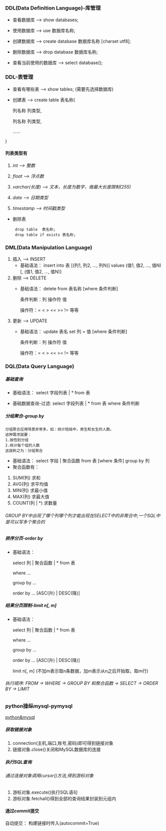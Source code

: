 ### DDL(Data Definition Language)-库管理
* 查看数据库 --> show databases;


* 使用数据库 --> use 数据库名称;


* 创建数据库 --> create database 数据库名称 [charset utf8];


* 删除数据库 --> drop database 数据库名称;


* 查看当前使用的数据库 --> select database();

### DDL-表管理
* 查看有哪些表 --> show tables; (需要先选择数据库)

* 创建表 --> create table 表名称(

    列名称 列类型,

    列名称 列类型,

    ......

)

#### 列表类型有

1. _int --> 整数_

2. _float --> 浮点数_

3. _varchar(长度) --> 文本，长度为数字，做最大长度限制(255)_

4. _date --> 日期类型_

5. _timestamp --> 时间戳类型_

* 删除表

       drop table  表名称;
       drop table if exists 表名称;

### DML(Data Manipulation Language)
1. 插入 --> INSERT
   * 基础语法：
    insert into 表 [(列1, 列2, ..., 列N)] values (值1, 值2, ..., 值N)[, (值1, 值2, ..., 值N)]
2. 删除 --> DELETE
   * 基础语法：
    delete from 表名称 [where 条件判断]
   
        条件判断：列 操作符 值
        
        操作符：= < > <= >= != 等等
3. 更新 --> UPDATE
    * 基础语法：
     update 表名 set 列 = 值 [where 条件判断]
   
        条件判断：列 操作符 值

        操作符：= < > <= >= != 等等

### DQL(Data Query Language)

##### 基础查询
* 基础语法：
    select 字段列表 | * from 表

* 基础数据查询-过滤:
    select 字段列表 | * from 表 where 条件判断

##### 分组聚合-group by
    分组聚合应用场景非常多，如：统计班级中，男生和女生的人数。
    这种需求就要：
    1.按性别分组
    2.统计每个组的人数
    这就称之为：分组聚合
* 基础语法：
    select 字段 | 聚合函数 from 表 [where 条件] group by 列
* 聚合函数有：
1. SUM(列) 求和
2. AVG(列) 求平均值
3. MIN(列) 求最小值
4. MAX(列) 求最大值
5. COUNT(列 | *) 求数量 

###### GROUP BY中出现了哪个列哪个列才能出现在SELECT中的非聚合中,一个SQL中是可以写多个聚合的

##### 排序分页-order by

* 基础语法：

    select 列 | 聚合函数 | * from 表

    where ...

    group by ...

    order by ... [ASC(升) | DESC(降)]

##### 结果分页限制-limit n[, m]
* 基础语法：

    select 列 | 聚合函数 | * from 表

    where ...

    group by ...

    order by ... [ASC(升) | DESC(降)]

    limit n[, m] (不加m表示取n条数据，加m表示从n之后开始取，取m行)

###### _执行顺序:    FROM -> WHERE -> GROUP BY 和聚合函数 -> SELECT -> ORDER BY -> LIMIT_

### python操纵mysql-pymysql
[python&mysql](python&mysql.py)
##### 获取链接对象
1. connection(主机,端口,账号,密码)即可得到链接对象
2. 链接对象.close()关闭和MySQL数据库的连接
##### 执行SQL查询
###### 通过连接对象调用cursor()方法,得到游标对象
1. 游标对象.execute()执行SQL语句
2. 游标对象.fetchall()得到全部的查询结果封装到元组内

#### 通过commit提交
自动提交：
    构建链接时传入(autocommit=True)






